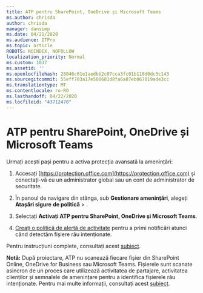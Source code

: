 ```yaml
---
title: ATP pentru SharePoint, OneDrive și Microsoft Teams
ms.author: chrisda
author: chrisda
manager: dansimp
ms.date: 04/21/2020
ms.audience: ITPro
ms.topic: article
ROBOTS: NOINDEX, NOFOLLOW
localization_priority: Normal
ms.custom: 1037
ms.assetid: ''
ms.openlocfilehash: 28046c61e1aedbb2c07cca3fc01b118d0dc3c143
ms.sourcegitcommit: 55eff703a17e500681d8fa6a87eb067019ade3cc
ms.translationtype: MT
ms.contentlocale: ro-RO
ms.lasthandoff: 04/22/2020
ms.locfileid: "43712470"
---
```

# <a name="atp-for-sharepoint-onedrive-and-microsoft-teams"></a>ATP pentru SharePoint, OneDrive și Microsoft Teams

Urmați acești pași pentru a activa protecția avansată la amenințări:

1. Accesați [https://protection.office.com](https://protection.office.com) și conectați-vă cu un administrator global sau un cont de administrator de securitate.

2. În panoul de navigare din stânga, sub **Gestionare amenințări**, alegeți **Atașări sigure** **de politică** \> .

3. Selectați **Activați ATP pentru SharePoint, OneDrive și Microsoft Teams**.

4. [Creați o politică de alertă de activitate](https://docs.microsoft.com/office365/securitycompliance/create-activity-alerts) pentru a primi notificări atunci când detectăm fișiere rău intenționate.

Pentru instrucțiuni complete, consultați acest [subiect](https://docs.microsoft.com/office365/securitycompliance/turn-on-atp-for-spo-odb-and-teams).

**Notă:** După proiectare, ATP nu scanează fiecare fișier din SharePoint Online, OneDrive for Business sau Microsoft Teams. Fișierele sunt scanate asincron de un proces care utilizează activitatea de partajare, activitatea clienților și semnalele de amenințare pentru a identifica fișierele rău intenționate. Pentru mai multe informații, consultați acest [subiect](https://docs.microsoft.com/office365/securitycompliance/atp-for-spo-odb-and-teams).
